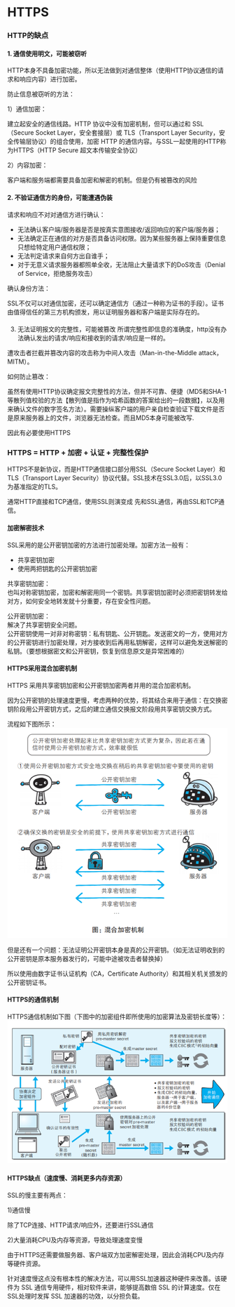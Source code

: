 # HTTPS

### HTTP的缺点
#### 1. 通信使用明文，可能被窃听
  HTTP本身不具备加密功能，所以无法做到对通信整体（使用HTTP协议通信的请求和响应内容）进行加密。

  防止信息被窃听的方法：

  1）通信加密：

  建立起安全的通信线路。HTTP 协议中没有加密机制，但可以通过和 SSL（Secure Socket Layer，安全套接层）或 TLS（Transport Layer Security，安全传输层协议）的组合使用，加密 HTTP 的通信内容。与SSL一起使用的HTTP称为HTTPS（HTTP Secure 超文本传输安全协议）

  2）内容加密：

  客户端和服务端都需要具备加密和解密的机制。但是仍有被篡改的风险

#### 2. 不验证通信方的身份，可能遭遇伪装
  请求和响应不对对通信方进行确认：
  - 无法确认客户端/服务器是否是按真实意图接收/返回响应的客户端/服务器；
  - 无法确定正在通信的对方是否具备访问权限。因为某些服务器上保持重要信息只想给特定用户通信权限；
  - 无法判定请求来自何方出自谁手；
  - 对于无意义请求服务器都照单全收，无法阻止大量请求下的DoS攻击（Denial of Service，拒绝服务攻击）

  确认身份方法：

  SSL不仅可以对通信加密，还可以确定通信方（通过一种称为证书的手段）。证书由值得信任的第三方机构颁发，用以证明服务器和客户端是实际存在的。

#### 
3. 无法证明报文的完整性，可能被篡改
  所谓完整性即信息的准确度，http没有办法确认发出的请求/响应和接收到的请求/响应是一样的。

  遭攻击者拦截并篡改内容的攻击称为中间人攻击（Man-in-the-Middle attack，MITM）。

  如何防止篡改：

  虽然有使用HTTP协议确定报文完整性的方法，但并不可靠、便捷（MD5和SHA-1等散列值校验的方法【散列值是指作为哈希函数的答案给出的一段数据】，以及用来确认文件的数字签名方法）。需要操纵客户端的用户亲自检查验证下载文件是否是原来服务器上的文件，浏览器无法检查。而且MD5本身可能被改写.


  因此有必要使用HTTPS

### HTTPS = HTTP + 加密 + 认证 + 完整性保护
  HTTPS不是新协议，而是HTTP通信接口部分用SSL（Secure Socket Layer）和TLS（Transport Layer Security）协议代替。SSL技术在SSL3.0后，以SSL3.0为基准指定的TLS。

  通常HTTP直接和TCP通信，使用SSL则演变成 先和SSL通信，再由SSL和TCP通信。

  #### 加密解密技术
  SSL采用的是公开密钥加密的方法进行加密处理。加密方法一般有：
  - 共享密钥加密
  - 使用两把钥匙的公开密钥加密

  共享密钥加密：<br>
  也叫对称密钥加密，加密和解密用同一个密钥。共享密钥加密时必须把密钥转发给对方，如何安全地转发就十分重要，存在安全性问题。

  公开密钥加密：<br>
  解决了共享密钥安全问题。<br>
  公开密钥使用一对非对称密钥：私有钥匙、公开钥匙。发送密文的一方，使用对方的公开密钥进行加密处理，对方接收到后再用私钥解密，这样可以避免发送解密的私钥。（要想根据密文和公开密钥，恢复到信息原文是异常困难的）

  #### HTTPS采用混合加密机制
  HTTPS 采用共享密钥加密和公开密钥加密两者并用的混合加密机制。

  因为公开密钥的处理速度更慢，考虑两种的优势，将其结合来用于通信：在交换密钥阶段用公开密钥方式，之后的建立通信交换报文阶段用共享密钥交换方式。
  
  流程如下图所示：<br>
  ![mixed encryption](img/MixedEncryption.png)

  但是还有一个问题：无法证明公开密钥本身是真的公开密钥。（如无法证明收到的公开密钥是原本服务器发行的，可能中途被攻击者替换掉）

  所以使用由数字证书认证机构（CA，Certificate Authority）和其相关机关颁发的公开密钥证书。

  #### HTTPS的通信机制
  HTTPS通信机制如下图（下图中的加密组件即所使用的加密算法及密钥长度等）：<br>
  ![HTTPS](img/HTTPS.png)

  #### HTTPS缺点（速度慢、消耗更多内存资源）
  SSL的慢主要有两点：

  1)通信慢

  除了TCP连接、HTTP请求/响应外，还要进行SSL通信

  2)大量消耗CPU及内存等资源，导致处理速度变慢

  由于HTTPS还需要做服务器、客户端双方加密解密处理，因此会消耗CPU及内存等硬件资源。

  针对速度慢这点没有根本性的解决方法，可以用SSL加速器这种硬件来改善。该硬件为 SSL 通信专用硬件，相对软件来讲，能够提高数倍 SSL 的计算速度。仅在 SSL处理时发挥 SSL 加速器的功效，以分担负载。